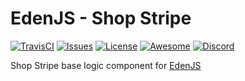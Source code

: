 # EdenJS - Shop Stripe
[![TravisCI](https://travis-ci.com/ifactorydigital/ifactoryjs_shop-stripe.svg?branch=master)](https://travis-ci.com/ifactorydigital/ifactoryjs_shop-stripe)
[![Issues](https://img.shields.io/github/issues/ifactorydigital/ifactoryjs_shop-stripe.svg)](https://github.com/ifactorydigital/ifactoryjs_shop-stripe/issues)
[![License](https://img.shields.io/badge/license-MIT-blue.svg)](https://github.com/ifactorydigital/ifactoryjs_shop-stripe)
[![Awesome](https://img.shields.io/badge/awesome-true-green.svg)](https://github.com/ifactorydigital/ifactoryjs_shop-stripe)
[![Discord](https://img.shields.io/discord/583845970433933312.svg)](https://discord.gg/5u3f3up)

Shop Stripe base logic component for [EdenJS](https://github.com/edenjs-cli)